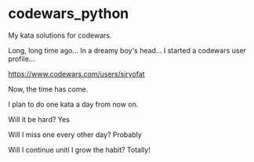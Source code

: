 # codewars_python
My kata solutions for codewars.

Long, long time ago...
In a dreamy boy's head...
I started a codewars user profile...

https://www.codewars.com/users/siryofat

Now, the time has come.

I plan to do one kata a day from now on.

Will it be hard?
Yes

Will I miss one every other day?
Probably

Will I continue unitl I grow the habit?
Totally!
